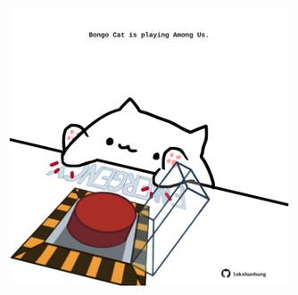 <!-- built at 14/04/2024, 10:10:26 UTC -->
<p align="center">
  <img width="500" height="500" src="./ReadmeImage.svg">
</p>
